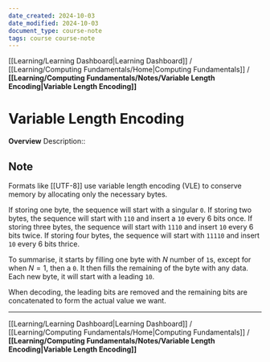 ```yaml
---
date_created: 2024-10-03
date_modified: 2024-10-03
document_type: course-note
tags: course course-note
---
```

[[Learning/Learning Dashboard|Learning Dashboard]] / [[Learning/Computing Fundamentals/Home|Computing Fundamentals]] / **[[Learning/Computing Fundamentals/Notes/Variable Length Encoding|Variable Length Encoding]]**
# Variable Length Encoding
**Overview**
Description:: 

## Note

Formats like [[UTF-8]] use variable length encoding (VLE) to conserve memory by allocating only the necessary bytes.

If storing one byte, the sequence will start with a singular `0`.
If storing two bytes, the sequence will start with `110` and insert a `10` every 6 bits once.
If storing three bytes, the sequence will start with `1110` and insert `10` every 6 bits twice.
If storing four bytes, the sequence will start with `11110` and insert `10` every 6 bits thrice.

To summarise, it starts by filling one byte with $N$ number of `1`s, except for when $N = 1$, then a `0`. It then fills the remaining of the byte with any data. Each new byte, it will start with a leading `10`.

When decoding, the leading bits are removed and the remaining bits are concatenated to form the actual value we want.

---
[[Learning/Learning Dashboard|Learning Dashboard]] / [[Learning/Computing Fundamentals/Home|Computing Fundamentals]] / **[[Learning/Computing Fundamentals/Notes/Variable Length Encoding|Variable Length Encoding]]**